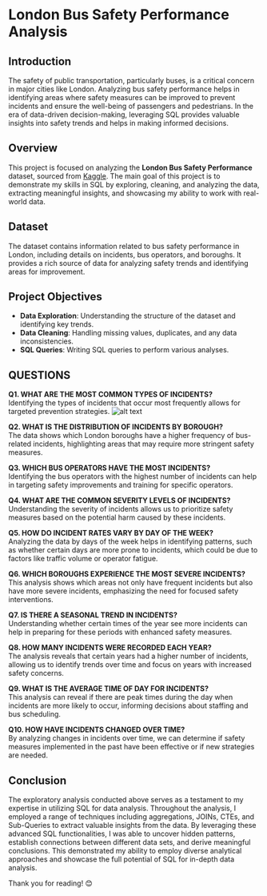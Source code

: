 # London Bus Safety Performance Analysis

## Introduction

The safety of public transportation, particularly buses, is a critical concern in major cities like London. Analyzing bus safety performance helps in identifying areas where safety measures can be improved to prevent incidents and ensure the well-being of passengers and pedestrians. In the era of data-driven decision-making, leveraging SQL provides valuable insights into safety trends and helps in making informed decisions.

## Overview

This project is focused on analyzing the **London Bus Safety Performance** dataset, sourced from [Kaggle](https://www.kaggle.com/datasets/darrylljk/london-bus-safety-performance). The main goal of this project is to demonstrate my skills in SQL by exploring, cleaning, and analyzing the data, extracting meaningful insights, and showcasing my ability to work with real-world data.

## Dataset

The dataset contains information related to bus safety performance in London, including details on incidents, bus operators, and boroughs. It provides a rich source of data for analyzing safety trends and identifying areas for improvement.

## Project Objectives

- **Data Exploration**: Understanding the structure of the dataset and identifying key trends.
- **Data Cleaning**: Handling missing values, duplicates, and any data inconsistencies.
- **SQL Queries**: Writing SQL queries to perform various analyses.

## QUESTIONS

**Q1. WHAT ARE THE MOST COMMON TYPES OF INCIDENTS?**  
Identifying the types of incidents that occur most frequently allows for targeted prevention strategies. 
![alt text](<>)


**Q2. WHAT IS THE DISTRIBUTION OF INCIDENTS BY BOROUGH?**  
The data shows which London boroughs have a higher frequency of bus-related incidents, highlighting areas that may require more stringent safety measures.

**Q3. WHICH BUS OPERATORS HAVE THE MOST INCIDENTS?**  
Identifying the bus operators with the highest number of incidents can help in targeting safety improvements and training for specific operators.

**Q4. WHAT ARE THE COMMON SEVERITY LEVELS OF INCIDENTS?**  
Understanding the severity of incidents allows us to prioritize safety measures based on the potential harm caused by these incidents.

**Q5. HOW DO INCIDENT RATES VARY BY DAY OF THE WEEK?**  
Analyzing the data by days of the week helps in identifying patterns, such as whether certain days are more prone to incidents, which could be due to factors like traffic volume or operator fatigue.

**Q6. WHICH BOROUGHS EXPERIENCE THE MOST SEVERE INCIDENTS?**  
This analysis shows which areas not only have frequent incidents but also have more severe incidents, emphasizing the need for focused safety interventions.

**Q7. IS THERE A SEASONAL TREND IN INCIDENTS?**  
Understanding whether certain times of the year see more incidents can help in preparing for these periods with enhanced safety measures.

**Q8. HOW MANY INCIDENTS WERE RECORDED EACH YEAR?**  
The analysis reveals that certain years had a higher number of incidents, allowing us to identify trends over time and focus on years with increased safety concerns.

**Q9. WHAT IS THE AVERAGE TIME OF DAY FOR INCIDENTS?**  
This analysis can reveal if there are peak times during the day when incidents are more likely to occur, informing decisions about staffing and bus scheduling.

**Q10. HOW HAVE INCIDENTS CHANGED OVER TIME?**  
By analyzing changes in incidents over time, we can determine if safety measures implemented in the past have been effective or if new strategies are needed.

## Conclusion

The exploratory analysis conducted above serves as a testament to my expertise in utilizing SQL for data analysis. Throughout the analysis, I employed a range of techniques including aggregations, JOINs, CTEs, and Sub-Queries to extract valuable insights from the data. By leveraging these advanced SQL functionalities, I was able to uncover hidden patterns, establish connections between different data sets, and derive meaningful conclusions. This demonstrated my ability to employ diverse analytical approaches and showcase the full potential of SQL for in-depth data analysis.

Thank you for reading! 😊
